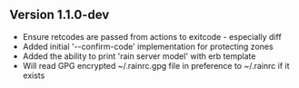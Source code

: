 ## Version 1.1.0-dev

* Ensure retcodes are passed from actions to exitcode - especially diff
* Added initial '--confirm-code' implementation for protecting zones
* Added the ability to print 'rain server model' with erb template
* Will read GPG encrypted ~/.rainrc.gpg file in preference to ~/.rainrc 
  if it exists

